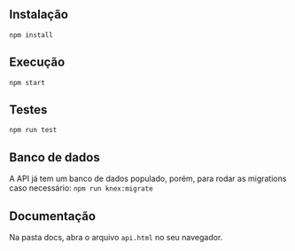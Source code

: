 ## Instalação
`npm install`

## Execução
`npm start`

## Testes
`npm run test`

## Banco de dados
A API já tem um banco de dados populado, porém, para rodar as migrations caso necessário: `npm run knex:migrate`

## Documentação
Na pasta docs, abra o arquivo `api.html` no seu navegador.
